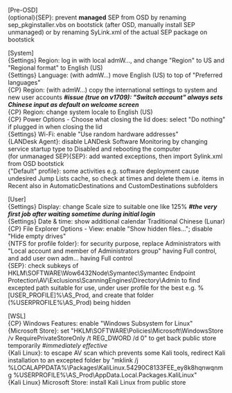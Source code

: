 [Pre-OSD]  
(optional){SEP}: prevent **managed** SEP from OSD by renaming sep_pkginstaller.vbs on bootstick (after OSD, manually install SEP unmanaged) or by renaming SyLink.xml of the actual SEP package on bootstick

[System]  
{Settings} Region: log in with local admW..., and change "Region" to US and "Regional format" to English (US)  
{Settings} Language: (with admW...) move English (US) to top of "Preferred languages"  
{CP} Region: (with admW...) copy the international settings to system and new user accounts _**#issue (true on v1709): "Switch account" always sets Chinese input as default on welcome screen**_  
{CP} Region: change system locale to English (US)  
{CP} Power Options - Choose what closing the lid does: select "Do nothing" if plugged in when closing the lid  
{Settings} Wi-Fi: enable "Use random hardware addresses"  
{LANDesk Agent}: disable LANDesk Software Monitoring by changing service startup type to Disabled and rebooting the computer  
(for unmanaged SEP){SEP}: add wanted exceptions, then import Sylink.xml from OSD bootstick  
{"Default" profile}: some activities e.g. software deployment cause undesired Jump Lists cache, so check at times and delete them i.e. items in Recent also in AutomaticDestinations and CustomDestinations subfolders  

[User]  
{Settings} Display: change Scale size to suitable one like 125% _**#the very first job after waiting sometime during initial login**_  
{Settings} Date & time: show additional calendar Traditional Chinese (Lunar)  
{CP} File Explorer Options - View: enable "Show hidden files..."; disable "Hide empty drives"  
{NTFS for profile folder}: for security purpose, replace Administrators with "Local account and member of Administrators group" having Full control, and add user own adm... having Full control  
{SEP}: check subkeys of HKLM\SOFTWARE\Wow6432Node\Symantec\Symantec Endpoint Protection\AV\Exclusions\ScanningEngines\Directory\Admin to find excepted path suitable for use, under user profile for the best e.g. %[USER_PROFILE]%\AS_Prod\, and create that folder (%USERPROFILE%\AS_Prod\) being hidden  

[WSL]  
{CP} Windows Features: enable "Windows Subsystem for Linux"  
{Microsoft Store}: set "HKLM\SOFTWARE\Policies\Microsoft\WindowsStore /v RequirePrivateStoreOnly /t REG_DWORD /d 0" to get back public store temporarily _#immediately effective_  
{Kali Linux}: to escape AV scan which prevents some Kali tools, redirect Kali installation to an excepted folder by "mklink /j %LOCALAPPDATA%\Packages\KaliLinux.54290C8133FEE_ey8k8hqnwqnmg %USERPROFILE%\AS_Prod\AppData.Local.Packages.KaliLinux"  
{Kali Linux} Microsoft Store: install Kali Linux from public store  
